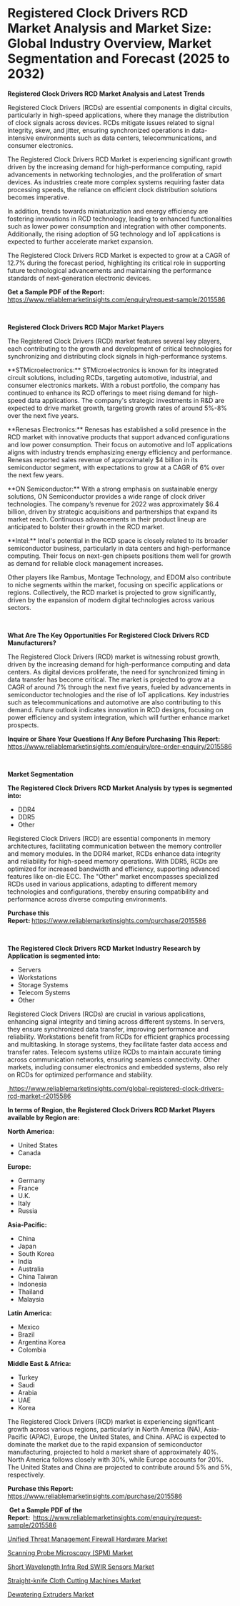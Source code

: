 <p><h1>Registered Clock Drivers RCD Market Analysis and Market Size: Global Industry Overview, Market Segmentation and Forecast (2025 to 2032)</h1></p><p><strong>Registered Clock Drivers RCD Market Analysis and Latest Trends</strong></p>
<p><p>Registered Clock Drivers (RCDs) are essential components in digital circuits, particularly in high-speed applications, where they manage the distribution of clock signals across devices. RCDs mitigate issues related to signal integrity, skew, and jitter, ensuring synchronized operations in data-intensive environments such as data centers, telecommunications, and consumer electronics.</p><p>The Registered Clock Drivers RCD Market is experiencing significant growth driven by the increasing demand for high-performance computing, rapid advancements in networking technologies, and the proliferation of smart devices. As industries create more complex systems requiring faster data processing speeds, the reliance on efficient clock distribution solutions becomes imperative. </p><p>In addition, trends towards miniaturization and energy efficiency are fostering innovations in RCD technology, leading to enhanced functionalities such as lower power consumption and integration with other components. Additionally, the rising adoption of 5G technology and IoT applications is expected to further accelerate market expansion. </p><p>The Registered Clock Drivers RCD Market is expected to grow at a CAGR of 12.7% during the forecast period, highlighting its critical role in supporting future technological advancements and maintaining the performance standards of next-generation electronic devices.</p></p>
<p><strong>Get a Sample PDF of the Report:&nbsp;</strong> <a href="https://www.reliablemarketinsights.com/enquiry/request-sample/2015586?utm_campaign=2240&utm_medium=2&utm_source=Github&utm_content=ia&utm_term=29032025&utm_id=registered-clock-drivers-rcd">https://www.reliablemarketinsights.com/enquiry/request-sample/2015586</a></p>
<p>&nbsp;</p>
<p><strong>Registered Clock Drivers RCD Major Market Players</strong></p>
<p><p>The Registered Clock Drivers (RCD) market features several key players, each contributing to the growth and development of critical technologies for synchronizing and distributing clock signals in high-performance systems.</p><p>**STMicroelectronics:** STMicroelectronics is known for its integrated circuit solutions, including RCDs, targeting automotive, industrial, and consumer electronics markets. With a robust portfolio, the company has continued to enhance its RCD offerings to meet rising demand for high-speed data applications. The company's strategic investments in R&D are expected to drive market growth, targeting growth rates of around 5%-8% over the next five years.</p><p>**Renesas Electronics:** Renesas has established a solid presence in the RCD market with innovative products that support advanced configurations and low power consumption. Their focus on automotive and IoT applications aligns with industry trends emphasizing energy efficiency and performance. Renesas reported sales revenue of approximately $4 billion in its semiconductor segment, with expectations to grow at a CAGR of 6% over the next few years.</p><p>**ON Semiconductor:** With a strong emphasis on sustainable energy solutions, ON Semiconductor provides a wide range of clock driver technologies. The company’s revenue for 2022 was approximately $6.4 billion, driven by strategic acquisitions and partnerships that expand its market reach. Continuous advancements in their product lineup are anticipated to bolster their growth in the RCD market.</p><p>**Intel:** Intel's potential in the RCD space is closely related to its broader semiconductor business, particularly in data centers and high-performance computing. Their focus on next-gen chipsets positions them well for growth as demand for reliable clock management increases.</p><p>Other players like Rambus, Montage Technology, and EDOM also contribute to niche segments within the market, focusing on specific applications or regions. Collectively, the RCD market is projected to grow significantly, driven by the expansion of modern digital technologies across various sectors.</p></p>
<p>&nbsp;</p>
<p><strong>What Are The Key Opportunities For Registered Clock Drivers RCD Manufacturers?</strong></p>
<p><p>The Registered Clock Drivers (RCD) market is witnessing robust growth, driven by the increasing demand for high-performance computing and data centers. As digital devices proliferate, the need for synchronized timing in data transfer has become critical. The market is projected to grow at a CAGR of around 7% through the next five years, fueled by advancements in semiconductor technologies and the rise of IoT applications. Key industries such as telecommunications and automotive are also contributing to this demand. Future outlook indicates innovation in RCD designs, focusing on power efficiency and system integration, which will further enhance market prospects.</p></p>
<p><strong>Inquire or Share Your Questions If Any Before Purchasing This Report:</strong> <a href="https://www.reliablemarketinsights.com/enquiry/pre-order-enquiry/2015586?utm_campaign=2240&utm_medium=2&utm_source=Github&utm_content=ia&utm_term=29032025&utm_id=registered-clock-drivers-rcd">https://www.reliablemarketinsights.com/enquiry/pre-order-enquiry/2015586</a></p>
<p>&nbsp;</p>
<p><strong>Market Segmentation</strong></p>
<p><strong>The Registered Clock Drivers RCD Market Analysis by types is segmented into:</strong></p>
<p><ul><li>DDR4</li><li>DDR5</li><li>Other</li></ul></p>
<p><p>Registered Clock Drivers (RCD) are essential components in memory architectures, facilitating communication between the memory controller and memory modules. In the DDR4 market, RCDs enhance data integrity and reliability for high-speed memory operations. With DDR5, RCDs are optimized for increased bandwidth and efficiency, supporting advanced features like on-die ECC. The "Other" market encompasses specialized RCDs used in various applications, adapting to different memory technologies and configurations, thereby ensuring compatibility and performance across diverse computing environments.</p></p>
<p><strong>Purchase this Report:&nbsp;</strong><a href="https://www.reliablemarketinsights.com/purchase/2015586?utm_campaign=2240&utm_medium=2&utm_source=Github&utm_content=ia&utm_term=29032025&utm_id=registered-clock-drivers-rcd">https://www.reliablemarketinsights.com/purchase/2015586</a></p>
<p>&nbsp;</p>
<p><strong>The Registered Clock Drivers RCD Market Industry Research by Application is segmented into:</strong></p>
<p><ul><li>Servers</li><li>Workstations</li><li>Storage Systems</li><li>Telecom Systems</li><li>Other</li></ul></p>
<p><p>Registered Clock Drivers (RCDs) are crucial in various applications, enhancing signal integrity and timing across different systems. In servers, they ensure synchronized data transfer, improving performance and reliability. Workstations benefit from RCDs for efficient graphics processing and multitasking. In storage systems, they facilitate faster data access and transfer rates. Telecom systems utilize RCDs to maintain accurate timing across communication networks, ensuring seamless connectivity. Other markets, including consumer electronics and embedded systems, also rely on RCDs for optimized performance and stability.</p></p>
<p><a href="https://www.reliablemarketinsights.com/global-registered-clock-drivers-rcd-market-r2015586?utm_campaign=2240&utm_medium=2&utm_source=Github&utm_content=ia&utm_term=29032025&utm_id=registered-clock-drivers-rcd">&nbsp;https://www.reliablemarketinsights.com/global-registered-clock-drivers-rcd-market-r2015586</a></p>
<p><strong>In terms of Region, the Registered Clock Drivers RCD Market Players available by Region are:</strong></p>
<p>
    <p> <strong> North America: </strong>
        <ul>
            <li>United States</li>
            <li>Canada</li>
        </ul>
        </p> 
    <p> <strong> Europe: </strong>
        <ul>
            <li>Germany</li>
            <li>France</li>
            <li>U.K.</li>
            <li>Italy</li>
            <li>Russia</li>
        </ul>
        </p> 
    <p> <strong> Asia-Pacific: </strong>
        <ul>
            <li>China</li>
            <li>Japan</li>
            <li>South Korea</li>
            <li>India</li>
            <li>Australia</li>
            <li>China Taiwan</li>
            <li>Indonesia</li>
            <li>Thailand</li>
            <li>Malaysia</li>
        </ul>
        </p> 
    <p> <strong> Latin America: </strong>
        <ul>
            <li>Mexico</li>
            <li>Brazil</li>
            <li>Argentina Korea</li>
            <li>Colombia</li>
        </ul>
        </p> 
    <p> <strong> Middle East & Africa: </strong>
        <ul>
            <li>Turkey</li>
            <li>Saudi</li>
            <li>Arabia</li>
            <li>UAE</li>
            <li>Korea</li>
        </ul>
    </p>
    </p>
<p><p>The Registered Clock Drivers (RCD) market is experiencing significant growth across various regions, particularly in North America (NA), Asia-Pacific (APAC), Europe, the United States, and China. APAC is expected to dominate the market due to the rapid expansion of semiconductor manufacturing, projected to hold a market share of approximately 40%. North America follows closely with 30%, while Europe accounts for 20%. The United States and China are projected to contribute around 5% and 5%, respectively.</p></p>
<p><strong>Purchase this Report: </strong><a href="https://www.reliablemarketinsights.com/purchase/2015586?utm_campaign=2240&utm_medium=2&utm_source=Github&utm_content=ia&utm_term=29032025&utm_id=registered-clock-drivers-rcd">https://www.reliablemarketinsights.com/purchase/2015586</a></p>
<p>&nbsp;<strong>Get a Sample PDF of the Report:&nbsp;&nbsp;</strong><a href="https://www.reliablemarketinsights.com/enquiry/request-sample/2015586?utm_campaign=2240&utm_medium=2&utm_source=Github&utm_content=ia&utm_term=29032025&utm_id=registered-clock-drivers-rcd">https://www.reliablemarketinsights.com/enquiry/request-sample/2015586</a></p>
<p><strong></strong></p>
<p><p><a href="https://github.com/sadaandilou/Market-Research-Report-List-1/blob/main/unified-threat-management-firewall-hardware-market.md?utm_campaign=2240&utm_medium=2&utm_source=Github&utm_content=ia&utm_term=29032025&utm_id=registered-clock-drivers-rcd">Unified Threat Management Firewall Hardware Market</a></p><p><a href="https://www.linkedin.com/pulse/insights-scanning-probe-microscopy-spm-market-size-which-d8ssf?utm_campaign=2240&utm_medium=2&utm_source=Github&utm_content=ia&utm_term=29032025&utm_id=registered-clock-drivers-rcd">Scanning Probe Microscopy (SPM) Market</a></p><p><a href="https://github.com/seherlouize/Market-Research-Report-List-1/blob/main/short-wavelength-infra-red-swir-sensors-market.md?utm_campaign=2240&utm_medium=2&utm_source=Github&utm_content=ia&utm_term=29032025&utm_id=registered-clock-drivers-rcd">Short Wavelength Infra Red SWIR Sensors Market</a></p><p><a href="https://www.linkedin.com/pulse/size-share-projected-growth-rate-straight-knife-cloth-cutting-1hjof?utm_campaign=2240&utm_medium=2&utm_source=Github&utm_content=ia&utm_term=29032025&utm_id=registered-clock-drivers-rcd">Straight-knife Cloth Cutting Machines Market</a></p><p><a href="https://www.linkedin.com/pulse/strategic-forecast-dewatering-extruders-market-anticipated-yaz7f?utm_campaign=2240&utm_medium=2&utm_source=Github&utm_content=ia&utm_term=29032025&utm_id=registered-clock-drivers-rcd">Dewatering Extruders Market</a></p></p>